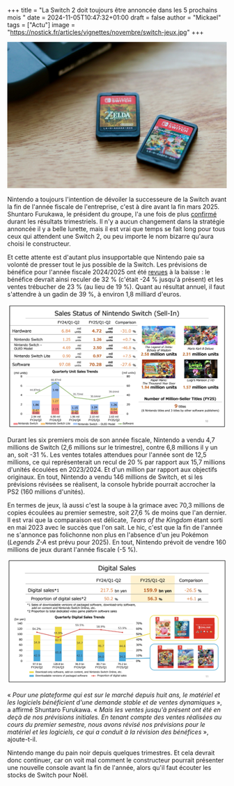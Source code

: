 +++
title = "La Switch 2 doit toujours être annoncée dans les 5 prochains mois "
date = 2024-11-05T10:47:32+01:00
draft = false
author = "Mickael"
tags = ["Actu"]
image = "https://nostick.fr/articles/vignettes/novembre/switch-jeux.jpg"
+++

![Switch](switch-jeux.jpg "© Jacob Spaccavento (Unsplash)")

Nintendo a toujours l'intention de dévoiler la successeure de la Switch avant la fin de l'année fiscale de l'entreprise, c'est à dire avant la fin mars 2025. Shuntaro Furukawa, le président du groupe, l'a une fois de plus [confirmé](https://www.reuters.com/technology/nintendo-cuts-annual-operating-profit-forecast-switch-sales-slow-2024-11-05/) durant les résultats trimestriels. Il n'y a aucun changement dans la stratégie annoncée il y a belle lurette, mais il est vrai que temps se fait long pour tous ceux qui attendent une Switch 2, ou peu importe le nom bizarre qu'aura choisi le constructeur.

Et cette attente est d'autant plus insupportable que Nintendo paie sa volonté de presser tout le jus possible de la Switch. Les prévisions de bénéfice pour l'année fiscale 2024/2025 ont été [revues](https://www.nintendo.co.jp/ir/pdf/2024/241105_5e.pdf) à la baisse : le bénéfice devrait ainsi reculer de 32 % (c'était -24 % jusqu'à présent) et les ventes trébucher de 23 % (au lieu de 19 %). Quant au résultat annuel, il faut s'attendre à un gadin de 39 %, à environ 1,8 milliard d'euros.

![Nintendo](Nintendo-chiffres-3e-trimestre.jpg "")

Durant les six premiers mois de son année fiscale, Nintendo a vendu 4,7 millions de Switch (2,6 millions sur le trimestre), contre 6,8 millions il y un an, soit -31 %. Les ventes totales attendues pour l'année sont de 12,5 millions, ce qui représenterait un recul de 20 % par rapport aux 15,7 millions d'unités écoulées en 2023/2024. Et d'un million par rapport aux objectifs originaux. En tout, Nintendo a vendu 146 millions de Switch, et si les prévisions révisées se réalisent, la console hybride pourrait accrocher la PS2 (160 millions d'unités).

En termes de jeux, là aussi c'est la soupe à la grimace avec 70,3 millions de copies écoulées au premier semestre, soit 27,6 % de moins que l'an dernier. Il est vrai que la comparaison est délicate, *Tears of the Kingdom* étant sorti en mai 2023 avec le succès que l'on sait. Le hic, c'est que la fin de l'année ne s'annonce pas folichonne non plus en l'absence d'un jeu Pokémon (*Legends Z-A* est prévu pour 2025). En tout, Nintendo prévoit de vendre 160 millions de jeux durant l'année fiscale (-5 %).

![Nintendo](Nintendo-chiffres-3e-trimestre-2.jpg "")

« *Pour une plateforme qui est sur le marché depuis huit ans, le matériel et les logiciels bénéficient d'une demande stable et de ventes dynamiques* », a affirmé Shuntaro Furukawa. « *Mais les ventes jusqu'à présent ont été en deçà de nos prévisions initiales. En tenant compte des ventes réalisées au cours du premier semestre, nous avons révisé nos prévisions pour le matériel et les logiciels, ce qui a conduit à la révision des bénéfices* », ajoute-t-il.

Nintendo mange du pain noir depuis quelques trimestres. Et cela devrait donc continuer, car on voit mal comment le constructeur pourrait présenter une nouvelle console avant la fin de l'année, alors qu'il faut écouter les stocks de Switch pour Noël.
